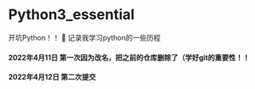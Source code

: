 # Python3_essential
开坑Python！！
📝 记录我学习python的一些历程
#### 2022年4月11日 第一次因为改名，把之前的仓库删除了（学好git的重要性！！
#### 2022年4月12日 第二次提交
